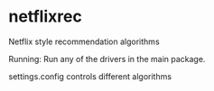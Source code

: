 # netflixrec
Netflix style recommendation algorithms

Running:
Run any of the drivers in the main package.

settings.config controls different algorithms

